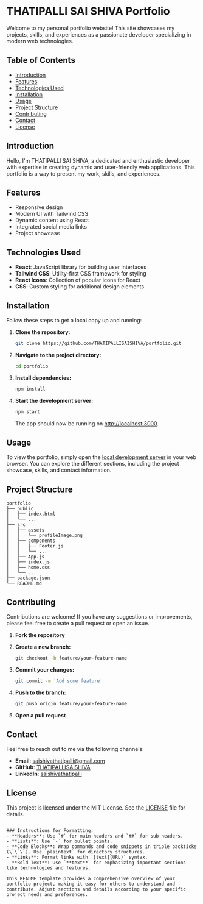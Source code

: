 
# THATIPALLI SAI SHIVA Portfolio

Welcome to my personal portfolio website! This site showcases my projects, skills, and experiences as a passionate developer specializing in modern web technologies.

## Table of Contents

- [Introduction](#introduction)
- [Features](#features)
- [Technologies Used](#technologies-used)
- [Installation](#installation)
- [Usage](#usage)
- [Project Structure](#project-structure)
- [Contributing](#contributing)
- [Contact](#contact)
- [License](#license)

## Introduction

Hello, I'm THATIPALLI SAI SHIVA, a dedicated and enthusiastic developer with expertise in creating dynamic and user-friendly web applications. This portfolio is a way to present my work, skills, and experiences.

## Features

- Responsive design
- Modern UI with Tailwind CSS
- Dynamic content using React
- Integrated social media links
- Project showcase

## Technologies Used

- **React**: JavaScript library for building user interfaces
- **Tailwind CSS**: Utility-first CSS framework for styling
- **React Icons**: Collection of popular icons for React
- **CSS**: Custom styling for additional design elements

## Installation

Follow these steps to get a local copy up and running:

1. **Clone the repository:**

   ```bash
   git clone https://github.com/THATIPALLISAISHIVA/portfolio.git
   ```

2. **Navigate to the project directory:**

   ```bash
   cd portfolio
   ```

3. **Install dependencies:**

   ```bash
   npm install
   ```

4. **Start the development server:**

   ```bash
   npm start
   ```

   The app should now be running on [http://localhost:3000](http://localhost:3000).

## Usage

To view the portfolio, simply open the [local development server](http://localhost:3000) in your web browser. You can explore the different sections, including the project showcase, skills, and contact information.

## Project Structure

```plaintext
portfolio
├── public
│   ├── index.html
│   └── ...
├── src
│   ├── assets
│   │   └── profileImage.png
│   ├── components
│   │   ├── Footer.js
│   │   └── ...
│   ├── App.js
│   ├── index.js
│   ├── home.css
│   └── ...
├── package.json
└── README.md
```

## Contributing

Contributions are welcome! If you have any suggestions or improvements, please feel free to create a pull request or open an issue.

1. **Fork the repository**
2. **Create a new branch:**

   ```bash
   git checkout -b feature/your-feature-name
   ```

3. **Commit your changes:**

   ```bash
   git commit -m 'Add some feature'
   ```

4. **Push to the branch:**

   ```bash
   git push origin feature/your-feature-name
   ```

5. **Open a pull request**

## Contact

Feel free to reach out to me via the following channels:

- **Email**: [saishivathatipalli@gmail.com](mailto:saishivathatipalli@gmail.com)
- **GitHub**: [THATIPALLISAISHIVA](https://github.com/THATIPALLISAISHIVA)
- **LinkedIn**: [saishivathatipalli](https://www.linkedin.com/in/saishivathatipalli)

## License

This project is licensed under the MIT License. See the [LICENSE](LICENSE) file for details.
```

### Instructions for Formatting:
- **Headers**: Use `#` for main headers and `##` for sub-headers.
- **Lists**: Use `-` for bullet points.
- **Code Blocks**: Wrap commands and code snippets in triple backticks (\`\`\`). Use `plaintext` for directory structures.
- **Links**: Format links with `[text](URL)` syntax.
- **Bold Text**: Use `**text**` for emphasizing important sections like technologies and features.

This README template provides a comprehensive overview of your portfolio project, making it easy for others to understand and contribute. Adjust sections and details according to your specific project needs and preferences.